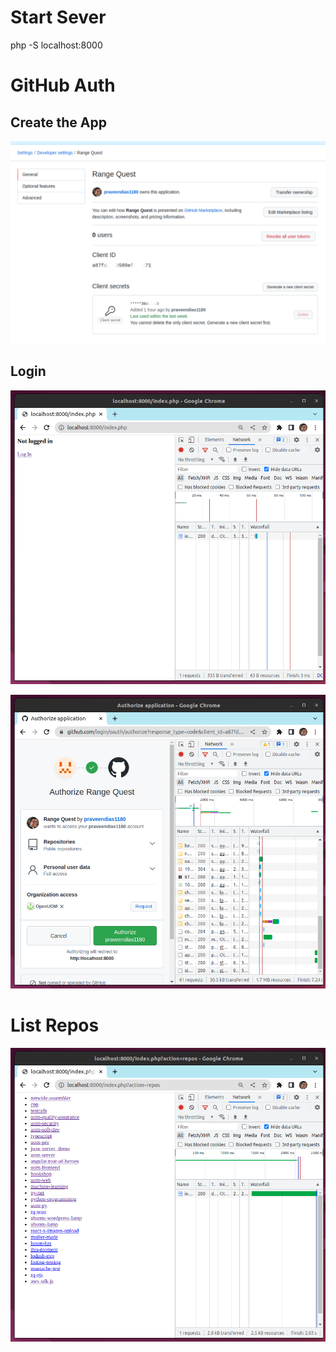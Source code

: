 # Start Sever

php -S localhost:8000

# GitHub Auth

## Create the App

![](create-app.png)

## Login

![](not-logged.png)

![](authh.png)

# List Repos

![](repos.png)